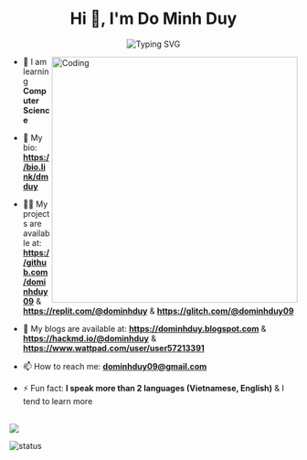 <h1 align="center">Hi 👋, I'm Do Minh Duy</h1>
<p align="center">
<a><img src="https://readme-typing-svg.demolab.com?font=Fira+Code&pause=1000&color=198E19&random=false&width=435&lines=I+am+into+Cybersecurity+and+Coding." alt="Typing SVG" /></a>
</p>

<img align="right" alt="Coding" width="430" src="https://images.squarespace-cdn.com/content/v1/5769fc401b631bab1addb2ab/1541580611624-TE64QGKRJG8SWAIUS7NS/coding-freak.gif">

- 🌱 I am learning **Computer Science** 

- 🤝 My bio: **https://bio.link/dmduy**

- 👨‍💻 My projects are available at: **https://github.com/dominhduy09** & **https://replit.com/@dominhduy** & **https://glitch.com/@dominhduy09**

- 📝 My blogs are available at: **https://dominhduy.blogspot.com** & **https://hackmd.io/@dominhduy** & **https://www.wattpad.com/user/user57213391**

- 📫 How to reach me: **dominhduy09@gmail.com** 

- ⚡ Fun fact: **I speak more than 2 languages (Vietnamese, English)** & I tend to learn more

</br>

<a href="https://skillicons.dev">
  <img src="https://skillicons.dev/icons?i=github,vscode,vim,linux,py,java,c,cpp,html,css,js,docker,postman,pr,ps" />
</a>

![status](https://api.statusbadges.me/badge/status/607948324267622412)
